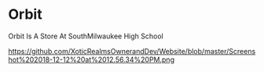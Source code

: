 # Orbit

Orbit Is A Store At SouthMilwaukee High School

https://github.com/XoticRealmsOwnerandDev/Website/blob/master/Screenshot%202018-12-12%20at%2012.56.34%20PM.png
